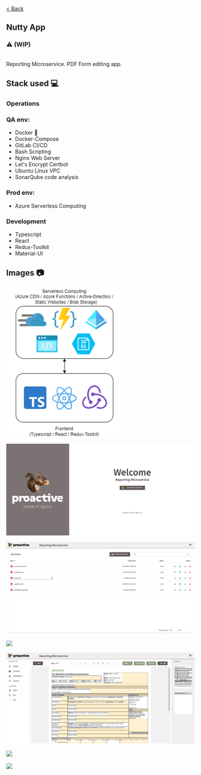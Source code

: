 [< Back](../../../README.md)

## Nutty App

### ⚠️ (WIP)

<br>
Reporting Microservice. PDF Form editing app.

<br>

## Stack used 💻

### Operations

### QA env:

- Docker 🐳
- Docker-Compose
- GitLab CI/CD
- Bash Scripting
- Nginx Web Server
- Let's Encrypt Certbot
- Ubuntu Linux VPC
- SonarQube code analysis

### Prod env:

- Azure Serverless Computing

### Development

- Typescript
- React
- Redux-Toolkit
- Material-UI

## Images 📷

![](./images/arch.drawio.png)

![](./images/image0.png)

![](./images/image1.png)

![](./images/image5.png)

![](./images/image2.png)

![](./images/image3.png)

![](./images/image4.png)
